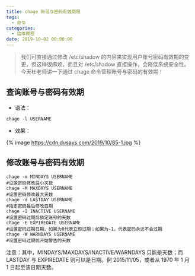 ```yaml
---
title: chage 账号与密码有效期限
tags:
  - 命令
categories:
  - 运维教程
date: 2019-10-02 00:00:00
---
```


> 我们可直接通过修改 /etc/shadow 的内容来实现用户账号密码有效期的变更，但这样很麻烦，而且对 /etc/shadow 直接操作，会降低系统安全性。今天杜老师讲一下通过 chage 命令管理账号与密码的有效期！

<!-- more -->

## 查询账号与密码有效期

* 语法：

```
chage -l USERNAME
```

* 效果：

{% image https://cdn.dusays.com/2019/10/85-1.jpg %}

## 修改账号与密码有效期

```
chage -m MINDAYS USERNAME
#设置密码修改最小天数
chage -M MAXDAYS USERNAME
#设置密码修改最大天数
chage -d LASTDAY USERNAME
#指定密码最后修改日期
chage -I INACTIVE USERNAME
#设置密码过期后锁定账号的天数
chage -E EXPIREDATE USERNAME
#设置密码过期日期，如果为0代表立即过期；如果为-1，代表密码永远不会过期
chage -W WARNDAYS USERNAME
#设置密码过期前开始警告的天数
```

注意：其中，MINDAYS/MAXDAYS/INACTIVE/WARNDAYS 只能是天数；而 LASTDAY 与 EXPIREDATE 则可以是日期。例 2015/11/05，或者从 1970 年 1 月 1 日起至该日期天数。